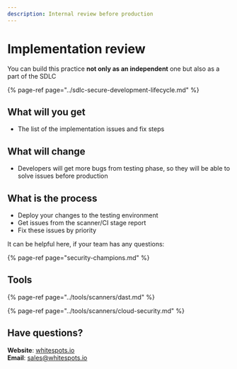 ```yaml
---
description: Internal review before production
---
```


# Implementation review

You can build this practice **not only as an independent** one but also as a part of the SDLC

{% page-ref page="../sdlc-secure-development-lifecycle.md" %}

## What will you get

* The list of the implementation issues and fix steps

## What will change

* Developers will get more bugs from testing phase, so they will be able to solve issues before production

## What is the process

* Deploy your changes to the testing environment
* Get issues from the scanner/CI stage report
* Fix these issues by priority

It can be helpful here, if your team has any questions:

{% page-ref page="security-champions.md" %}

## Tools

{% page-ref page="../tools/scanners/dast.md" %}

{% page-ref page="../tools/scanners/cloud-security.md" %}

## Have questions?

**Website**: [whitespots.io](https://whitespots.io/?utm=appsecwiki)   
**Email**: [sales@whitespots.io](mailto:sales@whitespots.io)

